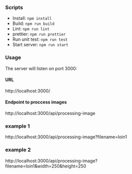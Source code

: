 ### Scripts
- Install: ```npm install```
- Build: ```npm run build```
- Lint: ```npm run lint```
- prettier: ```npm run prettier```
- Run unit test: ```npm run test```
- Start server: ```npm run start```



### Usage
The server will listen on port 3000:

#### URL 
http://localhost:3000/

#### Endpoint to proccess images
http://localhost:3000/api/processing-image

### example 1
http://localhost:3000/api/processing-image?filename=loin1

### example 2
http://localhost:3000/api/processing-image?filename=loin1&width=250&height=250